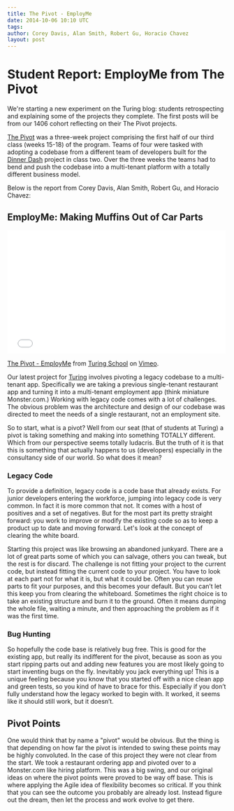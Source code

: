 ```yaml
---
title: The Pivot - EmployMe
date: 2014-10-06 10:10 UTC
tags:
author: Corey Davis, Alan Smith, Robert Gu, Horacio Chavez
layout: post
---
```


# Student Report: EmployMe from The Pivot

We're starting a new experiment on the Turing blog: students retrospecting and
explaining some of the projects they complete. The first posts will be from our
1406 cohort reflecting on their The Pivot projects.

[The Pivot](http://tutorials.jumpstartlab.com/projects/the_pivot.html) was a three-week project comprising the first half of our third class
(weeks 15-18) of the program. Teams of four were tasked with adopting a codebase
from a different team of developers built for the [Dinner Dash](http://tutorials.jumpstartlab.com/projects/dinner_dash.html) project in class two.
Over the three weeks the teams had to bend and push the codebase into a multi-tenant
platform with a totally different business model.

Below is the report from Corey Davis, Alan Smith, Robert Gu, and Horacio Chavez:

## EmployMe: Making Muffins Out of Car Parts

<iframe src="//player.vimeo.com/video/108136753" width="500" height="281" frameborder="0" webkitallowfullscreen mozallowfullscreen allowfullscreen></iframe> <p><a href="http://vimeo.com/108136753">The Pivot - EmployMe</a> from <a href="http://vimeo.com/turing">Turing School</a> on <a href="https://vimeo.com">Vimeo</a>.</p>

Our latest project for [Turing](http://turing.io) involves pivoting a legacy codebase to a multi-tenant app. Specifically we are taking a previous single-tenant restaurant app and turning it into a multi-tenant employment app (think miniature Monster.com.) Working with legacy code comes with a lot of challenges. The obvious problem was the architecture and design of our codebase was directed to meet the needs of a single restaurant, not an employment site.

So to start, what is a pivot? Well from our seat (that of students at Turing) a pivot is taking something and making into something TOTALLY different. Which from our perspective seems totally ludacris. But the truth of it is that this is something that actually happens to us (developers) especially in the consultancy side of our world. So what does it mean?

### Legacy Code

To provide a definition, legacy code is a code base that already exists. For junior developers entering the workforce, jumping into legacy code is very common. In fact it is more common that not. It comes with a host of positives and a set of negatives. But for the most part its pretty straight forward: you work to improve or modify the existing code so as to keep a product up to date and moving forward. Let's look at the concept of clearing the white board.

Starting this project was like browsing an abandoned junkyard. There are a lot of great parts some of which you can salvage, others you can tweak, but the rest is for discard. The challenge is not fitting your project to the current code, but instead fitting the current code to your project. You have to look at each part not for what it is, but what it could be. Often you can reuse parts to fit your purposes, and this becomes your default. But you can’t let this keep you from clearing the whiteboard. Sometimes the right choice is to take an existing structure and burn it to the ground. Often it means dumping the whole file, waiting a minute, and then approaching the problem as if it was the first time.

### Bug Hunting

So hopefully the code base is relatively bug free. This is good for the existing app, but really its indifferent for the pivot, because as soon as you start ripping parts out and adding new features you are most likely going to start inventing bugs on the fly. Inevitably you jack everything up! This is a unique feeling because you know that you started off with a nice clean app and green tests, so you kind of have to brace for this. Especially if you don’t fully understand how the legacy worked to begin with. It worked, it seems like it should still work, but it doesn’t.

## Pivot Points

One would think that by name a "pivot" would be obvious. But the thing is that depending on how far the pivot is intended to swing these points may be highly convoluted. In the case of this project they were not clear from the start. We took a restaurant ordering app and pivoted over to a Monster.com like hiring platform. This was a big swing, and our original ideas on where the pivot points were proved to be way off base. This is where applying the Agile idea of flexibility becomes so critical. If you think that you can see the outcome you probably are already lost. Instead figure out the dream, then let the process and work evolve to get there.

